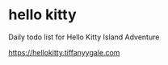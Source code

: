 # hello kitty

Daily todo list for Hello Kitty Island Adventure

https://hellokitty.tiffanyygale.com
